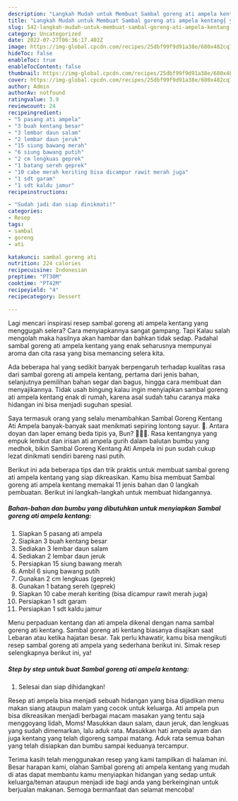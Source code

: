 ```yaml
---
description: "Langkah Mudah untuk Membuat Sambal goreng ati ampela kentang{ yang Lezat Sekali,  Menu Buat lebaran"
title: "Langkah Mudah untuk Membuat Sambal goreng ati ampela kentang{ yang Lezat Sekali,  Menu Buat lebaran"
slug: 542-langkah-mudah-untuk-membuat-sambal-goreng-ati-ampela-kentang-yang-lezat-sekali-menu-buat-lebaran
category: Uncategorized
date: 2022-07-27T06:36:17.402Z
image: https://img-global.cpcdn.com/recipes/25dbf99f9d91a38e/680x482cq70/sambal-goreng-ati-ampela-kentang-foto-resep-utama.jpg
hideToc: false
enableToc: true
enableTocContent: false
thumbnail: https://img-global.cpcdn.com/recipes/25dbf99f9d91a38e/680x482cq70/sambal-goreng-ati-ampela-kentang-foto-resep-utama.jpg
cover: https://img-global.cpcdn.com/recipes/25dbf99f9d91a38e/680x482cq70/sambal-goreng-ati-ampela-kentang-foto-resep-utama.jpg
author: Admin
authorAv: notfound
ratingvalue: 3.9
reviewcount: 24
recipeingredient:
- "5 pasang ati ampela"
- "3 buah kentang besar"
- "3 lembar daun salam"
- "2 lembar daun jeruk"
- "15 siung bawang merah"
- "6 siung bawang putih"
- "2 cm lengkuas geprek"
- "1 batang sereh geprek"
- "10 cabe merah keriting bisa dicampur rawit merah juga"
- "1 sdt garam"
- "1 sdt kaldu jamur"
recipeinstructions:

- "Sudah jadi dan siap dinikmati!"
categories:
- Resep
tags:
- sambal
- goreng
- ati

katakunci: sambal goreng ati 
nutrition: 224 calories
recipecuisine: Indonesian
preptime: "PT30M"
cooktime: "PT42M"
recipeyield: "4"
recipecategory: Dessert

---
```



Lagi mencari inspirasi resep sambal goreng ati ampela kentang yang menggugah selera? Cara menyiapkannya sangat gampang. Tapi Kalau salah mengolah maka hasilnya akan hambar dan bahkan tidak sedap. Padahal sambal goreng ati ampela kentang yang enak seharusnya mempunyai aroma dan cita rasa yang bisa memancing selera kita.


Ada beberapa hal yang sedikit banyak berpengaruh terhadap kualitas rasa dari sambal goreng ati ampela kentang, pertama dari jenis bahan, selanjutnya pemilihan bahan segar dan bagus, hingga cara membuat dan menyajikannya. Tidak usah bingung kalau ingin menyiapkan sambal goreng ati ampela kentang enak di rumah, karena asal sudah tahu caranya maka hidangan ini bisa menjadi suguhan spesial.

Saya termasuk orang yang selalu menambahkan Sambal Goreng Kentang Ati Ampela banyak-banyak saat menikmati sepiring lontong sayur. 🤭. Antara doyan dan laper emang beda tipis ya, Bun? 🤣🤣🤣. Rasa kentangnya yang empuk lembut dan irisan ati ampela gurih dalam balutan bumbu yang medhok, bikin Sambal Goreng Kentang Ati Ampela ini pun sudah cukup lezat dinikmati sendiri bareng nasi putih.


Berikut ini ada beberapa tips dan trik praktis untuk membuat sambal goreng ati ampela kentang yang siap dikreasikan. Kamu bisa membuat Sambal goreng ati ampela kentang memakai 11 jenis bahan dan 0 langkah pembuatan. Berikut ini langkah-langkah untuk membuat hidangannya.

<!--inarticleads1-->

##### Bahan-bahan dan bumbu yang dibutuhkan untuk menyiapkan Sambal goreng ati ampela kentang:

1. Siapkan 5 pasang ati ampela
1. Siapkan 3 buah kentang besar
1. Sediakan 3 lembar daun salam
1. Sediakan 2 lembar daun jeruk
1. Persiapkan 15 siung bawang merah
1. Ambil 6 siung bawang putih
1. Gunakan 2 cm lengkuas (geprek)
1. Gunakan 1 batang sereh (geprek)
1. Siapkan 10 cabe merah keriting (bisa dicampur rawit merah juga)
1. Persiapkan 1 sdt garam
1. Persiapkan 1 sdt kaldu jamur


Menu perpaduan kentang dan ati ampela dikenal dengan nama sambal goreng ati kentang. Sambal goreng ati kentang biasanya disajikan saat Lebaran atau ketika hajatan besar. Tak perlu khawatir, kamu bisa mengikuti resep sambal goreng ati ampela yang sederhana berikut ini. Simak resep selengkapnya berikut ini, ya! 

<!--inarticleads2-->

##### Step by step untuk buat Sambal goreng ati ampela kentang:


1. Selesai dan siap dihidangkan!

Resep ati ampela bisa menjadi sebuah hidangan yang bisa dijadikan menu makan siang ataupun malam yang cocok untuk keluarga. Ati ampela pun bisa dikreasikan menjadi berbagai macam masakan yang tentu saja menggoyang lidah, Moms! Masukkan daun salam, daun jeruk, dan lengkuas yang sudah dimemarkan, lalu aduk rata. Masukkan hati ampela ayam dan juga kentang yang telah digoreng sampai matang. Aduk rata semua bahan yang telah disiapkan dan bumbu sampai keduanya tercampur. 

Terima kasih telah menggunakan resep yang kami tampilkan di halaman ini. Besar harapan kami, olahan Sambal goreng ati ampela kentang yang mudah di atas dapat membantu kamu menyiapkan hidangan yang sedap untuk keluarga/teman ataupun menjadi ide bagi anda yang berkeinginan untuk berjualan makanan. Semoga bermanfaat dan selamat mencoba!
